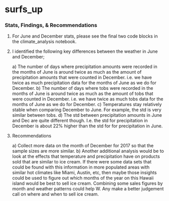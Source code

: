 # surfs_up

### Stats, Findings, & Recommendations

1) For June and December stats, please see the final two code blocks in the climate_analysis notebook.

2) I identified the following key differences between the weather in June and December;
	
	a) The number of days where precipitation amounts were recorded in the months of June is around twice as much as the amount of precipitation amounts that were counted in December.  i.e. we have twice as much precipitation data for the months of June as we do for December.
	b) The number of days where tobs were recorded in the months of June is around twice as much as the amount of tobs that were counted in December.  i.e. we have twice as much tobs data for the months of June as we do for December.
	c) Temperatures stay relatively stable when comparing December to June.  For example, the std is very similar between tobs.
	d) The std between precipitation amounts in June and Dec are quite different though. I.e. the std for precipitation in December is about 22% higher than the std for for precipitation in June.

3) Recommendations

	a) Collect more data on the month of December for 2017 so that the sample sizes are more similar.
	b) Another additional analysis would be to look at the effects that temperature and precipitation have on products sold that are similar to ice cream.  If there were some data sets that could be found with this information in more populated areas with similar hot climates like Miami, Austin, etc, then maybe those insights could be used to figure out which months of the year on this Hawaii island would be best to sell ice cream.  Combining some sales figures by month and weather patterns could help W. Any make a better judgement call on where and when to sell ice cream.